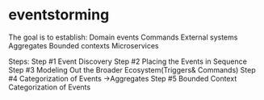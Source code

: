 # eventstorming

The goal is to establish:
Domain events
Commands
External systems
Aggregates
Bounded contexts
Microservices

Steps:
Step #1 Event Discovery
Step #2 Placing the Events in Sequence
Step #3 Modeling Out the Broader Ecosystem(Triggers& Commands)
Step #4 Categorization of Events ->Aggregates
Step #5 Bounded Context Categorization of Events

